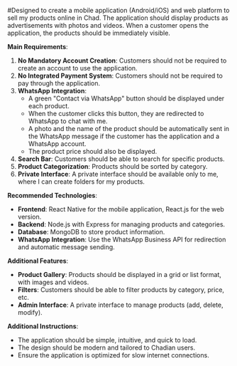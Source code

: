 #Designed to create a mobile application (Android/iOS) and web platform to sell my products online in Chad. The application should display products as advertisements with photos and videos. When a customer opens the application, the products should be immediately visible.

**Main Requirements**:  
1. **No Mandatory Account Creation**: Customers should not be required to create an account to use the application.  
2. **No Integrated Payment System**: Customers should not be required to pay through the application.  
3. **WhatsApp Integration**:  
   - A green "Contact via WhatsApp" button should be displayed under each product.  
   - When the customer clicks this button, they are redirected to WhatsApp to chat with me.  
   - A photo and the name of the product should be automatically sent in the WhatsApp message if the customer has the application and a WhatsApp account.  
   - The product price should also be displayed.  
4. **Search Bar**: Customers should be able to search for specific products.  
5. **Product Categorization**: Products should be sorted by category.  
6. **Private Interface**: A private interface should be available only to me, where I can create folders for my products.  

**Recommended Technologies**:  
- **Frontend**: React Native for the mobile application, React.js for the web version.  
- **Backend**: Node.js with Express for managing products and categories.  
- **Database**: MongoDB to store product information.  
- **WhatsApp Integration**: Use the WhatsApp Business API for redirection and automatic message sending.  

**Additional Features**:  
- **Product Gallery**: Products should be displayed in a grid or list format, with images and videos.  
- **Filters**: Customers should be able to filter products by category, price, etc.  
- **Admin Interface**: A private interface to manage products (add, delete, modify).  

**Additional Instructions**:  
- The application should be simple, intuitive, and quick to load.  
- The design should be modern and tailored to Chadian users.  
- Ensure the application is optimized for slow internet connections.

